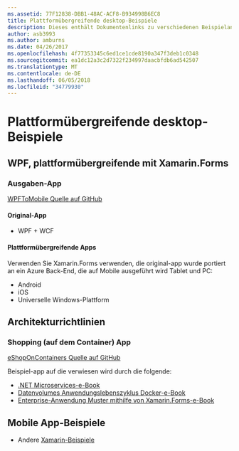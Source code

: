 ```yaml
---
ms.assetid: 77F12838-DBB1-48AC-ACF8-B934998B6EC8
title: Plattformübergreifende desktop-Beispiele
description: Dieses enthält Dokumentenlinks zu verschiedenen Beispielanwendungen, die zum Ausführen als plattformübergreifende apps mit Xamarin portiert wurden.
author: asb3993
ms.author: amburns
ms.date: 04/26/2017
ms.openlocfilehash: 4f77353345c6ed1ce1cde8190a347f3deb1c0348
ms.sourcegitcommit: ea1dc12a3c2d7322f234997daacbfdb6ad542507
ms.translationtype: MT
ms.contentlocale: de-DE
ms.lasthandoff: 06/05/2018
ms.locfileid: "34779930"
---
```

# <a name="cross-platform-desktop-samples"></a>Plattformübergreifende desktop-Beispiele

## <a name="wpf-to-cross-platform-with-xamarinforms"></a>WPF, plattformübergreifende mit Xamarin.Forms

### <a name="expenses-app"></a>Ausgaben-App

[WPFToMobile Quelle auf GitHub](https://github.com/nishanil/WPFToMobile)

#### <a name="original-app"></a>Original-App

* WPF + WCF

#### <a name="cross-platform-apps"></a>Plattformübergreifende Apps

Verwenden Sie Xamarin.Forms verwenden, die original-app wurde portiert an ein Azure Back-End, die auf Mobile ausgeführt wird Tablet und PC:

* Android
* iOS
* Universelle Windows-Plattform

## <a name="architecture-guidance"></a>Architekturrichtlinien

### <a name="eshop-on-containers-app"></a>Shopping (auf dem Container) App

[eShopOnContainers Quelle auf GitHub](https://github.com/dotnet-architecture/eShopOnContainers)

Beispiel-app auf die verwiesen wird durch die folgende:

* [.NET Microservices-e-Book](https://aka.ms/microservicesebook)
* [Datenvolumes Anwendungslebenszyklus Docker-e-Book](https://aka.ms/dockerlifecycleebook)
* [Enterprise-Anwendung Muster mithilfe von Xamarin.Forms-e-Book](~/xamarin-forms/enterprise-application-patterns/index.md)

## <a name="mobile-app-samples"></a>Mobile App-Beispiele

* Andere [Xamarin-Beispiele](https://developer.xamarin.com/samples/)

